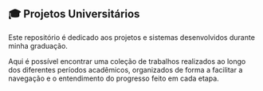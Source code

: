 ## **🎓 Projetos Universitários**
Este repositório é dedicado aos projetos e sistemas desenvolvidos durante minha graduação.

Aqui é possível encontrar uma coleção de trabalhos realizados ao longo dos diferentes períodos acadêmicos, organizados de forma a facilitar a navegação e o entendimento do progresso feito em cada etapa.
